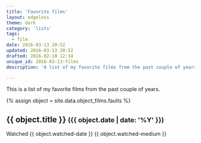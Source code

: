 ```yaml
---
title: 'Favorite films'
layout: edgeless
theme: dark
category: 'lists'
tags:
  - film
date: 2016-03-13 20:52
updated: 2016-03-13 20:52
drafted: 2016-02-10 12:34
unique_id: 2016-03-13:films
description: 'A list of my favorite films from the past couple of years.'

---
```


This is a list of my favorite films from the past couple of years.

{% assign object = site.data.object_films.faults %}
<div class="object--film">
  <h2>{{ object.title }} <small>({{ object.date | date: '%Y' }})</small></h2>
  <p>Watched {{ object.watched-date }} {{ object.watched-medium }}</p>
</div>
